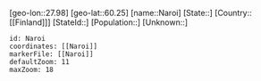 ﻿---
location: [60.25,27.98]
mapzoom: [7,12] 
mapmarker: city 
type: City
tags:
- geo/City


SpocWebEntityId: 32738
isDeleted: false
confidential: public

---
[geo-lon::27.98]
[geo-lat::60.25]
[name::Naroi]
[State::]
[Country::[[Finland]]]
[StateId::]
[Population::]
[Unknown::]


```leaflet
id: Naroi
coordinates: [[Naroi]]
markerFile: [[Naroi]]
defaultZoom: 11 
maxZoom: 18
```
